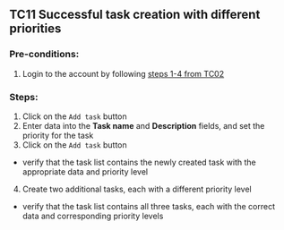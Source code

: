 ## TC11 Successful task creation with different priorities
### Pre-conditions:
1. Login to the account by following [steps 1-4 from TC02](TC02.md)
### Steps:
1. Click on the `Add task` button
2. Enter data into the **Task name** and **Description** fields, and set the priority for the task
3. Click on the `Add task` button
* verify that the task list contains the newly created task with the appropriate data and priority level
4. Create two additional tasks, each with a different priority level 
* verify that the task list contains all three tasks, each with the correct data and corresponding priority levels
